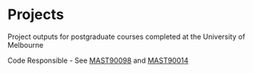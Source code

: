 # Projects
Project outputs for postgraduate courses completed at the University of Melbourne

Code Responsible - See [MAST90098](projects/MAST90098/) and [MAST90014](projects/MAST90014)
